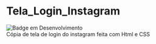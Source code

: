 # Tela_Login_Instagram
![Badge em Desenvolvimento](http://img.shields.io/static/v1?label=STATUS&message=EM%20DESENVOLVIMENTO&color=GREEN&style=for-the-badge)
</br>
Cópia de tela de login do instagram feita com Html e CSS

